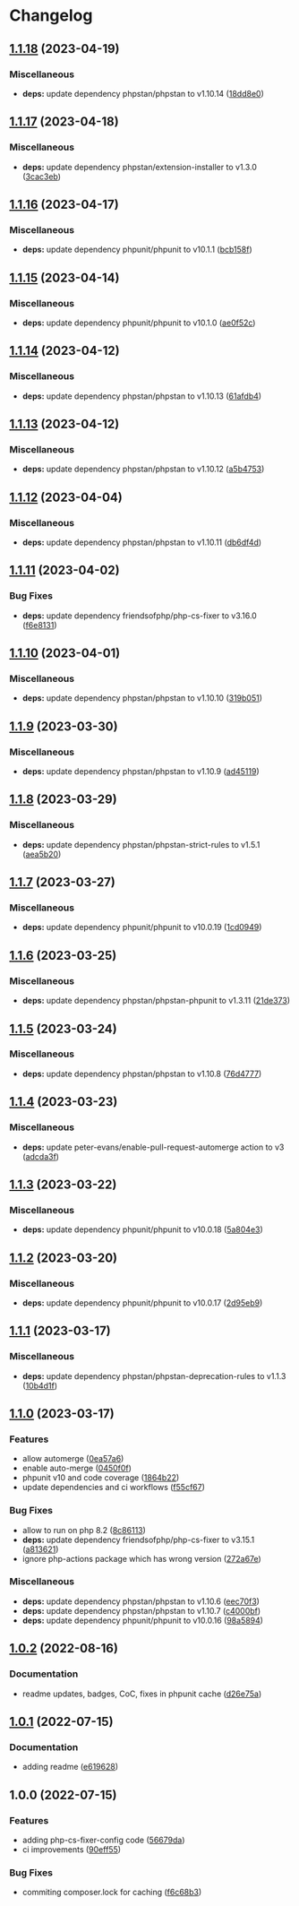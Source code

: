 # Changelog

## [1.1.18](https://github.com/wayofdev/php-cs-fixer-config/compare/v1.1.17...v1.1.18) (2023-04-19)


### Miscellaneous

* **deps:** update dependency phpstan/phpstan to v1.10.14 ([18dd8e0](https://github.com/wayofdev/php-cs-fixer-config/commit/18dd8e0b8c7b6176c23994783d6014c6e15b3a49))

## [1.1.17](https://github.com/wayofdev/php-cs-fixer-config/compare/v1.1.16...v1.1.17) (2023-04-18)


### Miscellaneous

* **deps:** update dependency phpstan/extension-installer to v1.3.0 ([3cac3eb](https://github.com/wayofdev/php-cs-fixer-config/commit/3cac3eb8474ba1bb35b71e936a25c1dabce2ce98))

## [1.1.16](https://github.com/wayofdev/php-cs-fixer-config/compare/v1.1.15...v1.1.16) (2023-04-17)


### Miscellaneous

* **deps:** update dependency phpunit/phpunit to v10.1.1 ([bcb158f](https://github.com/wayofdev/php-cs-fixer-config/commit/bcb158fdbc881ccd68782667bdf3809e18f4f152))

## [1.1.15](https://github.com/wayofdev/php-cs-fixer-config/compare/v1.1.14...v1.1.15) (2023-04-14)


### Miscellaneous

* **deps:** update dependency phpunit/phpunit to v10.1.0 ([ae0f52c](https://github.com/wayofdev/php-cs-fixer-config/commit/ae0f52cc157e470e34fd2a82f3159a5ebdde4392))

## [1.1.14](https://github.com/wayofdev/php-cs-fixer-config/compare/v1.1.13...v1.1.14) (2023-04-12)


### Miscellaneous

* **deps:** update dependency phpstan/phpstan to v1.10.13 ([61afdb4](https://github.com/wayofdev/php-cs-fixer-config/commit/61afdb42b3bb8dc71557c84d19384b9c244b047e))

## [1.1.13](https://github.com/wayofdev/php-cs-fixer-config/compare/v1.1.12...v1.1.13) (2023-04-12)


### Miscellaneous

* **deps:** update dependency phpstan/phpstan to v1.10.12 ([a5b4753](https://github.com/wayofdev/php-cs-fixer-config/commit/a5b47531c92d7a73cdaa4405f653e17bbfa0cbef))

## [1.1.12](https://github.com/wayofdev/php-cs-fixer-config/compare/v1.1.11...v1.1.12) (2023-04-04)


### Miscellaneous

* **deps:** update dependency phpstan/phpstan to v1.10.11 ([db6df4d](https://github.com/wayofdev/php-cs-fixer-config/commit/db6df4d4d4056b910ab189b5cb73dc91b5caa3af))

## [1.1.11](https://github.com/wayofdev/php-cs-fixer-config/compare/v1.1.10...v1.1.11) (2023-04-02)


### Bug Fixes

* **deps:** update dependency friendsofphp/php-cs-fixer to v3.16.0 ([f6e8131](https://github.com/wayofdev/php-cs-fixer-config/commit/f6e8131d50593ef97d4132a47ec85762ab8377b3))

## [1.1.10](https://github.com/wayofdev/php-cs-fixer-config/compare/v1.1.9...v1.1.10) (2023-04-01)


### Miscellaneous

* **deps:** update dependency phpstan/phpstan to v1.10.10 ([319b051](https://github.com/wayofdev/php-cs-fixer-config/commit/319b05191b6c7d04ff42033a7d143014aff2472b))

## [1.1.9](https://github.com/wayofdev/php-cs-fixer-config/compare/v1.1.8...v1.1.9) (2023-03-30)


### Miscellaneous

* **deps:** update dependency phpstan/phpstan to v1.10.9 ([ad45119](https://github.com/wayofdev/php-cs-fixer-config/commit/ad45119e6ac275bd286505a449e91b4b5f9e8c66))

## [1.1.8](https://github.com/wayofdev/php-cs-fixer-config/compare/v1.1.7...v1.1.8) (2023-03-29)


### Miscellaneous

* **deps:** update dependency phpstan/phpstan-strict-rules to v1.5.1 ([aea5b20](https://github.com/wayofdev/php-cs-fixer-config/commit/aea5b20ebb23caa1e0c8cd6368d3661b860272cc))

## [1.1.7](https://github.com/wayofdev/php-cs-fixer-config/compare/v1.1.6...v1.1.7) (2023-03-27)


### Miscellaneous

* **deps:** update dependency phpunit/phpunit to v10.0.19 ([1cd0949](https://github.com/wayofdev/php-cs-fixer-config/commit/1cd0949617fd7372f198aefd340cb6151347ea88))

## [1.1.6](https://github.com/wayofdev/php-cs-fixer-config/compare/v1.1.5...v1.1.6) (2023-03-25)


### Miscellaneous

* **deps:** update dependency phpstan/phpstan-phpunit to v1.3.11 ([21de373](https://github.com/wayofdev/php-cs-fixer-config/commit/21de3739eaea109904f5ae9432a8b5830d95bb3d))

## [1.1.5](https://github.com/wayofdev/php-cs-fixer-config/compare/v1.1.4...v1.1.5) (2023-03-24)


### Miscellaneous

* **deps:** update dependency phpstan/phpstan to v1.10.8 ([76d4777](https://github.com/wayofdev/php-cs-fixer-config/commit/76d4777713fe7ae90177666548f453115e17000c))

## [1.1.4](https://github.com/wayofdev/php-cs-fixer-config/compare/v1.1.3...v1.1.4) (2023-03-23)


### Miscellaneous

* **deps:** update peter-evans/enable-pull-request-automerge action to v3 ([adcda3f](https://github.com/wayofdev/php-cs-fixer-config/commit/adcda3fce3648ece5dbed1f8fbdfdb485861c77c))

## [1.1.3](https://github.com/wayofdev/php-cs-fixer-config/compare/v1.1.2...v1.1.3) (2023-03-22)


### Miscellaneous

* **deps:** update dependency phpunit/phpunit to v10.0.18 ([5a804e3](https://github.com/wayofdev/php-cs-fixer-config/commit/5a804e3d12c899c2f9ad61531413689333e4c739))

## [1.1.2](https://github.com/wayofdev/php-cs-fixer-config/compare/v1.1.1...v1.1.2) (2023-03-20)


### Miscellaneous

* **deps:** update dependency phpunit/phpunit to v10.0.17 ([2d95eb9](https://github.com/wayofdev/php-cs-fixer-config/commit/2d95eb90fecc8e41160320b57eb10e3bf2aed8c9))

## [1.1.1](https://github.com/wayofdev/php-cs-fixer-config/compare/v1.1.0...v1.1.1) (2023-03-17)


### Miscellaneous

* **deps:** update dependency phpstan/phpstan-deprecation-rules to v1.1.3 ([10b4d1f](https://github.com/wayofdev/php-cs-fixer-config/commit/10b4d1f91c714b0bd0471bdfacc4f8b25dcc52ae))

## [1.1.0](https://github.com/wayofdev/php-cs-fixer-config/compare/v1.0.2...v1.1.0) (2023-03-17)


### Features

* allow automerge ([0ea57a6](https://github.com/wayofdev/php-cs-fixer-config/commit/0ea57a630ccc35d84deb9cc3f40ab064523317a2))
* enable auto-merge ([0450f0f](https://github.com/wayofdev/php-cs-fixer-config/commit/0450f0f1d59050511fcc24f67bb1de210d371b58))
* phpunit v10 and code coverage ([1864b22](https://github.com/wayofdev/php-cs-fixer-config/commit/1864b22b83bf65c0db5b1e6cbc1b90f087aa1f35))
* update dependencies and ci workflows ([f55cf67](https://github.com/wayofdev/php-cs-fixer-config/commit/f55cf678cf3914192a0c76603dd60ee3c0c45b1c))


### Bug Fixes

* allow to run on php 8.2 ([8c86113](https://github.com/wayofdev/php-cs-fixer-config/commit/8c8611313f2a17f4828af2b2da1ee330f504694d))
* **deps:** update dependency friendsofphp/php-cs-fixer to v3.15.1 ([a813621](https://github.com/wayofdev/php-cs-fixer-config/commit/a813621f9e7f3b7e2ba93f241d2177926bb43f5a))
* ignore php-actions package which has wrong version ([272a67e](https://github.com/wayofdev/php-cs-fixer-config/commit/272a67e3e2df4f6d8c762b96b8537d89903013f8))


### Miscellaneous

* **deps:** update dependency phpstan/phpstan to v1.10.6 ([eec70f3](https://github.com/wayofdev/php-cs-fixer-config/commit/eec70f39792b5e75f6f57bbc82523a13769a8581))
* **deps:** update dependency phpstan/phpstan to v1.10.7 ([c4000bf](https://github.com/wayofdev/php-cs-fixer-config/commit/c4000bf796df510a296a734de22ba4cb143de6c9))
* **deps:** update dependency phpunit/phpunit to v10.0.16 ([98a5894](https://github.com/wayofdev/php-cs-fixer-config/commit/98a5894829b3fd9d53480e4ee9bbfd16e2fdff02))

## [1.0.2](https://github.com/wayofdev/php-cs-fixer-config/compare/v1.0.1...v1.0.2) (2022-08-16)


### Documentation

* readme updates, badges, CoC, fixes in phpunit cache ([d26e75a](https://github.com/wayofdev/php-cs-fixer-config/commit/d26e75a312e41425d6fb567bb8fae080c23fce97))

## [1.0.1](https://github.com/wayofdev/php-cs-fixer-config/compare/v1.0.0...v1.0.1) (2022-07-15)


### Documentation

* adding readme ([e619628](https://github.com/wayofdev/php-cs-fixer-config/commit/e619628c65a78459ea0065d1bc30777965864a66))

## 1.0.0 (2022-07-15)


### Features

* adding php-cs-fixer-config code ([56679da](https://github.com/wayofdev/php-cs-fixer-config/commit/56679da651390af56c6e807e74d9de807c764103))
* ci improvements ([90eff55](https://github.com/wayofdev/php-cs-fixer-config/commit/90eff551d7c136939079e5b878a5bccafcb552df))


### Bug Fixes

* commiting composer.lock for caching ([f6c68b3](https://github.com/wayofdev/php-cs-fixer-config/commit/f6c68b38ec4d528fadcfccf3aaa5d333d8f77068))
